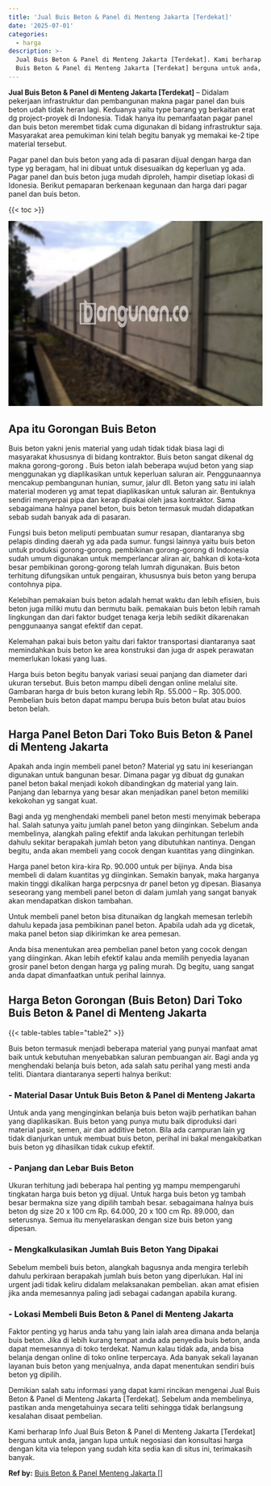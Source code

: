 ```yaml
---
title: 'Jual Buis Beton & Panel di Menteng Jakarta [Terdekat]'
date: '2025-07-01'
categories:
  - harga
description: >-
  Jual Buis Beton & Panel di Menteng Jakarta [Terdekat]. Kami berharap Info Jual
  Buis Beton & Panel di Menteng Jakarta [Terdekat] berguna untuk anda, jangan...
---
```


**Jual Buis Beton & Panel di Menteng Jakarta \[Terdekat\]** – Didalam pekerjaan infrastruktur dan pembangunan makna pagar panel dan buis beton udah tidak heran lagi. Keduanya yaitu type barang yg berkaitan erat dg project-proyek di Indonesia. Tidak hanya itu pemanfaatan pagar panel dan buis beton merembet tidak cuma digunakan di bidang infrastruktur saja. Masyarakat area pemukiman kini telah begitu banyak yg memakai ke-2 tipe material tersebut.

Pagar panel dan buis beton yang ada di pasaran dijual dengan harga dan type yg beragam, hal ini dibuat untuk disesuaikan dg keperluan yg ada. Pagar panel dan buis beton juga mudah diproleh, hampir disetiap lokasi di Idonesia. Berikut pemaparan berkenaan kegunaan dan harga dari pagar panel dan buis beton.

{{< toc >}}

![Jual Buis Beton & Panel di Menteng Jakarta [Terdekat]](/images/jual-panel-buis-beton-murah-37.png)

## Apa itu Gorongan Buis Beton

Buis beton yakni jenis material yang udah tidak tidak biasa lagi di masyarakat khususnya di bidang kontraktor. Buis beton sangat dikenal dg makna gorong-gorong . Buis beton ialah beberapa wujud beton yang siap menggunakan yg diaplikasikan untuk keperluan saluran air. Penggunaannya mencakup pembangunan hunian, sumur, jalur dll. Beton yang satu ini ialah material moderen yg amat tepat diaplikasikan untuk saluran air. Bentuknya sendiri menyerpai pipa dan kerap dipakai oleh jasa kontraktor. Sama sebagaimana halnya panel beton, buis beton termasuk mudah didapatkan sebab sudah banyak ada di pasaran.

Fungsi buis beton meliputi pembuatan sumur resapan, diantaranya sbg pelapis dinding daerah yg ada pada sumur. fungsi lainnya yaitu buis beton untuk produksi gorong-gorong. pembikinan gorong-gorong di Indonesia sudah umum digunakan untuk memperlancar aliran air, bahkan di kota-kota besar pembikinan gorong-gorong telah lumrah digunakan. Buis beton terhitung difungsikan untuk pengairan, khususnya buis beton yang berupa contohnya pipa.

Kelebihan pemakaian buis beton adalah hemat waktu dan lebih efisien, buis beton juga miliki mutu dan bermutu baik. pemakaian buis beton lebih ramah lingkungan dan dari faktor budget tenaga kerja lebih sedikit dikarenakan penggunaanya sangat efektif dan cepat.

Kelemahan pakai buis beton yaitu dari faktor transportasi diantaranya saat memindahkan buis beton ke area konstruksi dan juga dr aspek perawatan memerlukan lokasi yang luas.

Harga buis beton begitu banyak variasi seuai panjang dan diameter dari ukuran tersebut. Buis beton mampu dibeli dengan online melalui site. Gambaran harga dr buis beton kurang lebih Rp. 55.000 – Rp. 305.000. Pembelian buis beton dapat mampu berupa buis beton bulat atau buios beton belah.

## Harga Panel Beton Dari Toko Buis Beton & Panel di Menteng Jakarta

Apakah anda ingin membeli panel beton? Material yg satu ini keseriangan digunakan untuk bangunan besar. Dimana pagar yg dibuat dg gunakan panel beton bakal menjadi kokoh dibandingkan dg material yang lain. Panjang dan lebarnya yang besar akan menjadikan panel beton memiliki kekokohan yg sangat kuat.

Bagi anda yg menghendaki membeli panel beton mesti menyimak beberapa hal. Salah satunya yaitu jumlah panel beton yang diinginkan. Sebelum anda membelinya, alangkah paling efektif anda lakukan perhitungan terlebih dahulu sekitar berapakah jumlah beton yang dibutuhkan nantinya. Dengan begitu, anda akan membeli yang cocok dengan kuantitas yang diinginkan.

Harga panel beton kira-kira Rp. 90.000 untuk per bijinya. Anda bisa membeli di dalam kuantitas yg diinginkan. Semakin banyak, maka harganya makin tinggi dikalikan harga perpcsnya dr panel beton yg dipesan. Biasanya seseorang yang membeli panel beton di dalam jumlah yang sangat banyak akan mendapatkan diskon tambahan.

Untuk membeli panel beton bisa ditunaikan dg langkah memesan terlebih dahulu kepada jasa pembikinan panel beton. Apabila udah ada yg dicetak, maka panel beton siap dikirimkan ke area pemesan.

Anda bisa menentukan area pembelian panel beton yang cocok dengan yang diinginkan. Akan lebih efektif kalau anda memilih penyedia layanan grosir panel beton dengan harga yg paling murah. Dg begitu, uang sangat anda dapat dimanfaatkan untuk perihal lainnya.

## Harga Beton Gorongan (Buis Beton) Dari Toko Buis Beton & Panel di Menteng Jakarta

{{< table-tables table="table2" >}}

Buis beton termasuk menjadi beberapa material yang punyai manfaat amat baik untuk kebutuhan menyebabkan saluran pembuangan air. Bagi anda yg menghendaki belanja buis beton, ada salah satu perihal yang mesti anda teliti. Diantara diantaranya seperti halnya berikut:

### \- Material Dasar Untuk Buis Beton & Panel di Menteng Jakarta

Untuk anda yang menginginkan belanja buis beton wajib perhatikan bahan yang diaplikasikan. Buis beton yang punya mutu baik diproduksi dari material pasir, semen, air dan additive beton. Bila ada campuran lain yg tidak dianjurkan untuk membuat buis beton, perihal ini bakal mengakibatkan buis beton yg dihasilkan tidak cukup efektif.

### \- Panjang dan Lebar Buis Beton

Ukuran terhitung jadi beberapa hal penting yg mampu mempengaruhi tingkatan harga buis beton yg dijual. Untuk harga buis beton yg tambah besar bermakna size yang dipilih tambah besar. sebagaimana halnya buis beton dg size 20 x 100 cm Rp. 64.000, 20 x 100 cm Rp. 89.000, dan seterusnya. Semua itu menyelaraskan dengan size buis beton yang dipesan.

### \- Mengkalkulasikan Jumlah Buis Beton Yang Dipakai

Sebelum membeli buis beton, alangkah bagusnya anda mengira terlebih dahulu perkiraan berapakah jumlah buis beton yang diperlukan. Hal ini urgent jadi tidak keliru didalam melaksanakan pembelian. akan amat efisien jika anda memesannya paling jadi sebagai cadangan apabila kurang.

### \- Lokasi Membeli Buis Beton & Panel di Menteng Jakarta

Faktor penting yg harus anda tahu yang lain ialah area dimana anda belanja buis beton. Jika di lebih kurang tempat anda ada penyedia buis beton, anda dapat memesannya di toko terdekat. Namun kalau tidak ada, anda bisa belanja dengan online di toko online terpercaya. Ada banyak sekali layanan layanan buis beton yang menjualnya, anda dapat menentukan sendiri buis beton yg dipilih.

Demikian salah satu informasi yang dapat kami rincikan mengenai Jual Buis Beton & Panel di Menteng Jakarta \[Terdekat\]. Sebelum anda membelinya, pastikan anda mengetahuinya secara teliti sehingga tidak berlangsung kesalahan disaat pembelian.

Kami berharap Info Jual Buis Beton & Panel di Menteng Jakarta \[Terdekat\] berguna untuk anda, jangan lupa untuk negosiasi dan konsultasi harga dengan kita via telepon yang sudah kita sedia kan di situs ini, terimakasih banyak.

**Ref by:** [Buis Beton & Panel Menteng Jakarta []](https://id.wikipedia.org/wiki/Buis)
